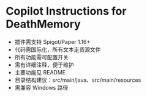 # Copilot Instructions for DeathMemory

- 插件需支持 Spigot/Paper 1.16+
- 代码需国际化，所有文本走资源文件
- 所有功能需可配置开关
- 需有详细注释，便于维护
- 主要功能见 README
- 目录结构建议：src/main/java、src/main/resources
- 需兼容 Windows 路径
